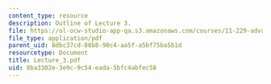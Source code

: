 ```yaml
---
content_type: resource
description: Outline of Lecture 3.
file: https://ol-ocw-studio-app-qa.s3.amazonaws.com/courses/11-229-advanced-writing-seminar-spring-2004/8ba3302e3e9c9c54eada5bfc4abfec58_Lecture_3.pdf
file_type: application/pdf
parent_uid: 8dbc37cd-88b8-90c4-aa5f-a5bf75ba5b1d
resourcetype: Document
title: Lecture_3.pdf
uid: 8ba3302e-3e9c-9c54-eada-5bfc4abfec58
---
```

